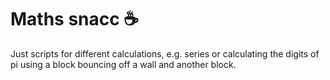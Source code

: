 # Maths snacc ☕️

Just scripts for different calculations, e.g. series or calculating the digits of pi using a block bouncing off a wall and another block.
